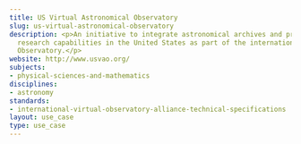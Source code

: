 ```yaml
---
title: US Virtual Astronomical Observatory
slug: us-virtual-astronomical-observatory
description: <p>An initiative to integrate astronomical archives and provide associated
  research capabilities in the United States as part of the international Virtual
  Observatory.</p>
website: http://www.usvao.org/
subjects:
- physical-sciences-and-mathematics
disciplines:
- astronomy
standards:
- international-virtual-observatory-alliance-technical-specifications
layout: use_case
type: use_case
---
```


